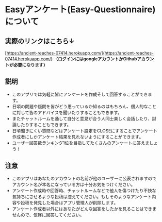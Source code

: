 # Easyアンケート(Easy-Questionnaire)について

## 実際のリンクはこちら↓
[https://ancient-reaches-07414.herokuapp.com/](https://ancient-reaches-07414.herokuapp.com/)
**（ログインにはgoogleアカウントかGithubアカウントが必要になります）**

## 説明
* このアプリでは気軽に皆にアンケートを作成そして回答することができます。
* 日頃の問題や疑問を皆がどう思っているか知るのはもちろん、個人的なことに対して皆のアドバイスを聞いたりすることもできます。
* またチャットルームを通して自分と意見が合う人同士楽しく会話したり、討論したりすることもできます。
* 日頃聞きにくい質問などはアンケート設定をCLOSEにすることでアンケート作成者にしかアンケート結果を見れないようにすることができます。
* ユーザー回答数ランキング1位を目指してたくさんのアンケートに答えましょう！

## 注意
* このアプリはあなたのアカウントの名前が他のユーザーに公表されますのでアカウント名が本名になっている方は十分お気をつけください。
* アンケート作成時や回答時、チャットルームなどで他人を傷つけたり不快な気持ちにさせるような投稿は控えてください。もしそのようなアンケート内容や投稿を発見した場合はアプリ管理人が削除します。
* アンケート作成者以外にはあなたがどんな回答をしたかを見ることはできませんので、気軽に回答してください。
